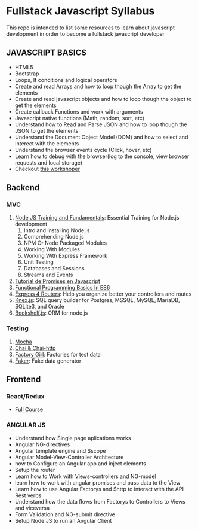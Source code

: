 # Fullstack Javascript Syllabus
This repo is intended to list some resources to learn about javascript development in order to become a fullstack javascript developer

## JAVASCRIPT BASICS
- HTML5
- Bootstrap
- Loops, If conditions and logical operators 
- Create and read  Arrays and how to loop though the Array to get the elements
- Create and read javascript objects and how to loop though the object to get the elements
- Create callback Functions and work with arguments
- Javascript native functions (Math, random, sort, etc)
- Understand how to Read and  Parse JSON and how to loop though the JSON to get the elements
- Understand the Document Object Model (DOM) and how to select and interect with the elements
- Understand the browser events cycle  (Click, hover, etc)
- Learn how to debug with the browser(log to the console, view browser requests and local storage)
- Checkout [this workshoper](https://github.com/workshopper/javascripting)

## Backend
### MVC
1. [Node JS Training and Fundamentals](https://www.udemy.com/node-js-training-and-fundamentals/learn/v4/overview): Essential Training for Node.js development
   1. Intro and Installing Node.js
   2. Comprehending Node.js
   3. NPM Or Node Packaged Modules
   4. Working With Modules
   5. Working With Express Framework
   6. Unit Testing
   7. Databases and Sessions
   8. Streams and Events
2. [Tutorial de Promises en Javascript](https://www.youtube.com/watch?v=FmdPjo00BgU)
3. [Functional Programming Basics In ES6](https://www.youtube.com/watch?v=FYXpOjwYzcs)
4. [Express 4 Routers](https://www.terlici.com/2014/09/29/express-router.html): Help you organize better your controllers and routes
5. [Knex.js](https://www.youtube.com/playlist?list=PL7sCSgsRZ-smPRSrim4bX5TQfRue1jKfw): SQL query builder for Postgres, MSSQL, MySQL, MariaDB, SQLite3, and Oracle
6. [Bookshelf.js](http://stackabuse.com/bookshelf-js-a-node-js-orm/): ORM for node.js

### Testing
1. [Mocha](https://mochajs.org/#getting-started)
2. [Chai & Chai-http](http://mherman.org/blog/2015/09/10/testing-node-js-with-mocha-and-chai/#.WgtGLbQ-cy4)
3. [Factory Girl](https://github.com/aexmachina/factory-girl/blob/master/docs/tutorial.md): Factories for test data
4. [Faker](https://github.com/marak/Faker.js/): Fake data generator

## Frontend
### React/Redux
- [Full Course](https://www.youtube.com/watch?v=MhkGQAoc7bc&list=PLoYCgNOIyGABj2GQSlDRjgvXtqfDxKm5b)

### ANGULAR JS
- Understand  how Single page aplications works 
- Angular NG-directives
- Angular template engine and $scope
- Angular Model-View-Controller Architecture
- how to Configure an Angular app and inject elements
- Setup the router
- Learn how to Work with Views-controllers and NG-model
- learn how to work with angular promises and pass data to the View
- Learn how to use Angular Factorys and $http to interact with the API Rest verbs
- Understand how the data flows from Factorys to Controllers to Views and viceversa 
- Form Validation and NG-submit directive
- Setup Node JS to run an Angular Client
